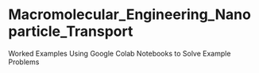 # Macromolecular_Engineering_Nanoparticle_Transport
Worked Examples Using Google Colab Notebooks to Solve Example Problems
